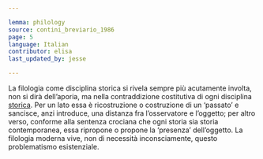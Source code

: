```yaml
---

lemma: philology
source: contini_breviario_1986
page: 5
language: Italian
contributor: elisa
last_updated_by: jesse

---
```

La filologia come disciplina storica si rivela sempre più acutamente involta, non si dirà dell’aporia, ma nella contraddizione costitutiva di ogni disciplina [storica](history.html). Per un lato essa è ricostruzione o costruzione di un ‘passato’ e sancisce, anzi introduce, una distanza fra l’osservatore e l’oggetto; per altro verso, conforme alla sentenza crociana che ogni storia sia storia contemporanea, essa ripropone o propone la ‘presenza’ dell’oggetto. La filologia moderna vive, non di necessità inconsciamente, questo problematismo esistenziale.
